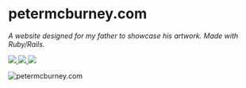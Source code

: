 <p align='center'>
  <h1>petermcburney.com</h1>
  <p>
    <i>A website designed for my father to showcase his artwork. Made with Ruby/Rails.</i>
  </p>
  <a href="https://codeclimate.com/github/AndrewMcBurney/petermcburney.com">
    <img src="https://codeclimate.com/github/AndrewMcBurney/petermcburney.com/badges/gpa.svg" />
  </a>
  <a href="https://codeclimate.com/github/AndrewMcBurney/petermcburney.com">
    <img src="https://codeclimate.com/github/AndrewMcBurney/petermcburney.com/badges/coverage.svg" />
  </a>
  <a href="https://codeclimate.com/github/AndrewMcBurney/petermcburney.com">
    <img src="https://codeclimate.com/github/AndrewMcBurney/petermcburney.com/badges/issue_count.svg" />
  </a>
</p>

![petermcburney.com](https://raw.githubusercontent.com/AndrewMcBurney/andrewmcburney.ca/master/src/main/resources/public/images/projects/petermcburney.png)
